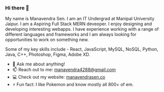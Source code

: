 ### Hi there 👋

My name is Manavendra Sen. I am an IT Undergrad at Manipal University Jaipur.
I am a Aspiring Full Stack MERN deveoper. I enjoy designing and developing interesting webapps. I have experience working with a range of different languages and frameworks and I am always looking for opportunities to work on something new.

Some of my key skills include - React, JavaScript, MySQL, NoSQL, Python, Java, C++, Photoshop, Figma, Adobe XD.

<!--
**manavendrasen/manavendrasen** is a ✨ _special_ ✨ repository because its `README.md` (this file) appears on your GitHub profile.
-->

<!-- [![Manavendra's wakatime stats](https://github-readme-stats.vercel.app/api/wakatime?username=manavendrasen)](https://github.com/manavendrasen) -->


- 💬 Ask me about anything!
- 📫 Reach out to me: [manavendra4288@gmail.com](mailto:manavendra4288@gmail.com)
- 💻 Check out my website: [manavendrasen.co](https://manavendrasen.co/)
- ⚡ Fun fact: I like Pokemon and know mostly all 800+ of em.

